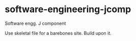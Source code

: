 # software-engineering-jcomp
Software engg. J component

Use skeletal file for a barebones site. Build upon it.

